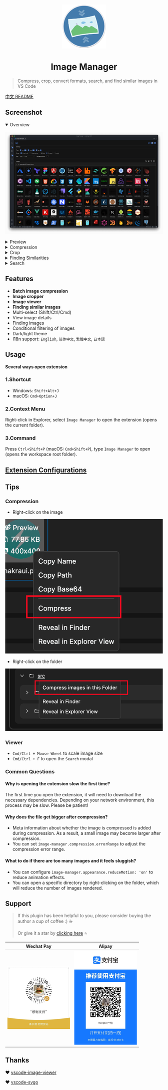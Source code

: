 <p align='center'>
  <a href='https://github.com/hemengke1997/vscode-image-manager' target="_blank" rel='noopener noreferrer'>
    <img width='140' src='./assets/logo.png' alt='logo' />
  </a>
</p>

<h1 align='center'>Image Manager</h1>

> Compress, crop, convert formats, search, and find similar images in VS Code

[中文 README](./README.zh.md)

## Screenshot

<details open>
  <summary>Overview</summary>

![overview](./screenshots/overview.png)

</details>

<details>
  <summary>Preview</summary>

![preview](./screenshots/preview.png)

</details>

<details>
  <summary>Compression</summary>

![compression](./screenshots/compression.png)

</details>

<details>
  <summary>Crop</summary>

![crop](./screenshots/crop.png)

</details>

<details>
  <summary>Finding Similarities</summary>

![find-similirity](./screenshots/find-similarity.png)

</details>

<details>
  <summary>Search</summary>

![search](./screenshots/search.png)

</details>

## Features

- **Batch image compression**
- **Image cropper**
- **Image viewer**
- **Finding similar images**
- Multi-select (Shift/Ctrl/Cmd)
- View image details
- Finding images
- Conditional filtering of images
- Dark/light theme
- I18n support: `English`, `简体中文`, `繁體中文`, `日本語`

## Usage

**Several ways open extension**

### 1.Shortcut

- Windows: `Shift+Alt+J`
- macOS: `Cmd+Option+J`

### 2.Context Menu

Right-click in Explorer, select `Image Manager` to open the extension (opens the current folder).

### 3.Command

Press `Ctrl+Shift+P` (macOS: `Cmd+Shift+P`), type `Image Manager` to open (opens the workspace root folder).

## [Extension Configurations](./docs/vscode-configuration.en.md)

## Tips

### Compression

- Right-click on the image

![compress-right-click-image](./screenshots/compress-1.png)

- Right-click on the folder

![compress-right-click-folder](./screenshots/compress-2.png)

### Viewer

- `Cmd/Ctrl + Mouse Wheel` to scale image size
- `Cmd/Ctrl + F` to open the `Search` modal

### Common Questions

#### Why is opening the extension slow the first time?

The first time you open the extension, it will need to download the necessary dependencies. Depending on your network environment, this process may be slow. Please be patient!

#### Why does the file get bigger after compression?

- Meta information about whether the image is compressed is added during compression. As a result, a small image may become larger after compression.
- You can set `image-manager.compression.errorRange` to adjust the compression error range.

#### What to do if there are too many images and it feels sluggish?

- You can configure `image-manager.appearance.reduceMotion: 'on'` to reduce animation effects.
- You can open a specific directory by right-clicking on the folder, which will reduce the number of images rendered.

## Support

> If this plugin has been helpful to you, please consider buying the author a cup of coffee :) ☕️
>
> Or give it a star by [clicking here](https://github.com/hemengke1997/vscode-image-manager) ⭐️

| Wechat Pay                                             | Alipay                                              |
| ------------------------------------------------------ | --------------------------------------------------- |
| <img src="./screenshots/wechatpay.jpeg" width="200" /> | <img src="./screenshots/alipay.jpeg" width="200" /> |

## Thanks

❤️ [vscode-image-viewer](https://github.com/ZhangJian1713/vscode-image-viewer)

❤️ [vscode-svgo](https://github.com/1000ch/vscode-svgo)
